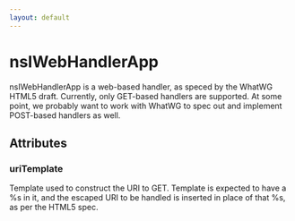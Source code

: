 ```yaml
---
layout: default
---
```


# nsIWebHandlerApp #

nsIWebHandlerApp is a web-based handler, as speced by the WhatWG HTML5
draft.  Currently, only GET-based handlers are supported.  At some point, 
we probably want to work with WhatWG to spec out and implement POST-based
handlers as well.


## Attributes ##

### uriTemplate ###

Template used to construct the URI to GET.  Template is expected to have
a %s in it, and the escaped URI to be handled is inserted in place of 
that %s, as per the HTML5 spec.

